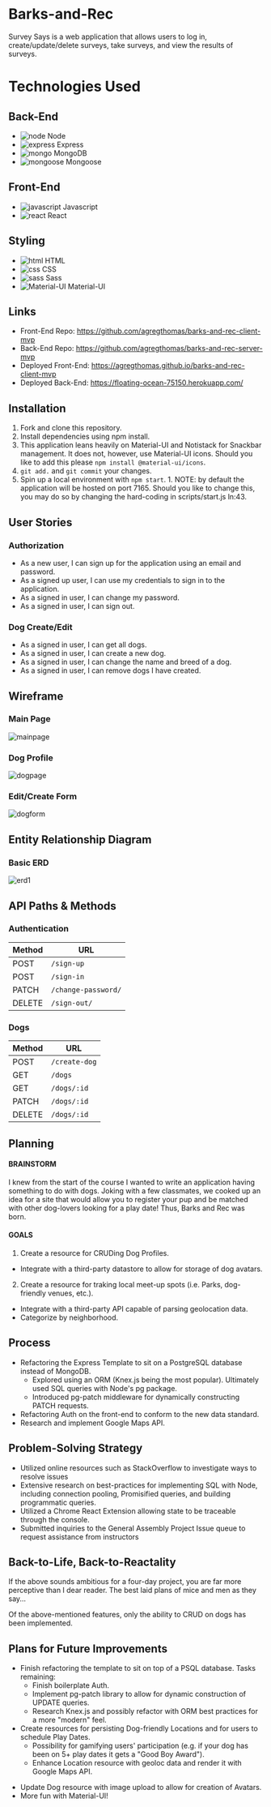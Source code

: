   # **Barks-and-Rec**

  Survey Says is a web application that allows users to log in, create/update/delete surveys, take surveys,
  and view the results of surveys.


  **Technologies Used**
  ===

  Back-End
  ---
  - ![node](https://icongr.am/devicon/nodejs-original.svg) Node
  - ![express](https://icongr.am/devicon/express-original.svg) Express
  - ![mongo](https://icongr.am/devicon/mongodb-original-wordmark.svg) MongoDB
  - ![mongoose](https://pm1.narvii.com/6325/27c78e40ca616a10b0dc546b5a91b532596217b4_128.jpg) Mongoose


  Front-End
  ---
  - ![javascript](https://icongr.am/devicon/javascript-original.svg) Javascript
  - ![react](https://icongr.am/devicon/react-original.svg) React


  Styling
  ---
  - ![html](https://icongr.am/devicon/html5-original.svg) HTML
  - ![css](https://icongr.am/devicon/css3-original.svg) CSS
  - ![sass](https://icongr.am/devicon/sass-original.svg) Sass
  - ![Material-UI](https://d2.alternativeto.net/dist/icons/material-ui_125634.png?width=128&height=128&mode=crop&upscale=false) Material-UI


  Links
  ---
  * Front-End Repo: https://github.com/agregthomas/barks-and-rec-client-mvp
  * Back-End Repo: https://github.com/agregthomas/barks-and-rec-server-mvp
  * Deployed Front-End: https://agregthomas.github.io/barks-and-rec-client-mvp
  * Deployed Back-End: https://floating-ocean-75150.herokuapp.com/


  ## Installation

  1. Fork and clone this repository.
  2. Install dependencies using npm install.
  3. This application leans heavily on Material-UI and Notistack for Snackbar management. It does not, however, use Material-UI icons. Should you like to add this please `npm install @material-ui/icons`.
  4. `git add.` and `git commit` your changes.
  5. Spin up a local environment with `npm start`.
    1. NOTE: by default the application will be hosted on port 7165. Should you like to change this, you may do so by changing the hard-coding in scripts/start.js ln:43.

  User Stories
  ---
  ### Authorization
  * As a new user, I can sign up for the application using an email and password.
  * As a signed up user, I can use my credentials to sign in to the application.
  * As a signed in user, I can change my password.
  * As a signed in user, I can sign out.


  ### Dog Create/Edit
  * As a signed in user, I can get all dogs.
  * As a signed in user, I can create a new dog.
  * As a signed in user, I can change the name and breed of a dog.
  * As a signed in user, I can remove dogs I have created.


  Wireframe
  ---
  ### Main Page
  ![mainpage](./photos/mainpage.jpg)

  ### Dog Profile
  ![dogpage](./photos/dogpage.jpg)

  ### Edit/Create Form
  ![dogform](./photos/dogform.jpg)

  Entity Relationship Diagram
  ------
  ### Basic ERD
  ![erd1](./photos/erd.jpg)


  API Paths & Methods
  ------
  ### Authentication

  | Method | URL
  |--------|------------------------
  | POST   | `/sign-up`
  | POST   | `/sign-in`
  | PATCH  | `/change-password/`
  | DELETE | `/sign-out/`

  ### Dogs

  | Method   | URL
  |--------|------------------------
  | POST   | `/create-dog`
  | GET    | `/dogs`
  | GET    | `/dogs/:id`
  | PATCH  | `/dogs/:id`
  | DELETE | `/dogs/:id`


  Planning
  ------

#### BRAINSTORM ####
I knew from the start of the course I wanted to write an application having something to do with dogs. Joking with a few classmates, we cooked up an idea for a site that would allow you to register your pup and be matched with other dog-lovers looking for a play date! Thus, Barks and Rec was born.

#### GOALS ####
1. Create a resource for CRUDing Dog Profiles.
  - Integrate with a third-party datastore to allow for storage of dog avatars.
2. Create a resource for traking local meet-up spots (i.e. Parks, dog-friendly venues, etc.).
  - Integrate with a third-party API capable of parsing geolocation data.
  - Categorize by neighborhood.


  Process
  ------
  * Refactoring the Express Template to sit on a PostgreSQL database instead of MongoDB.
    - Explored using an ORM (Knex.js being the most popular). Ultimately used SQL queries with Node's pg package.
    - Introduced pg-patch middleware for dynamically constructing PATCH requests.
  * Refactoring Auth on the front-end to conform to the new data standard.
  * Research and implement Google Maps API.


  Problem-Solving Strategy
  ------

  * Utilized online resources such as StackOverflow to investigate ways to resolve issues
  * Extensive research on best-practices for implementing SQL with Node, including connection pooling, Promisified queries, and building programmatic queries.
  * Utilized a Chrome React Extension allowing state to be traceable through the console.
  * Submitted inquiries to the General Assembly Project Issue queue to request assistance from instructors

Back-to-Life, Back-to-Reactality
----
If the above sounds ambitious for a four-day project, you are far more perceptive than I dear reader. The best laid plans of mice and men as they say...

Of the above-mentioned features, only the ability to CRUD on dogs has been implemented.

  Plans for Future Improvements
  ------
  * Finish refactoring the template to sit on top of a PSQL database. Tasks remaining:
    - Finish boilerplate Auth.
    - Implement pg-patch library to allow for dynamic construction of UPDATE queries.
    - Research Knex.js and possibly refactor with ORM best practices for a more "modern" feel.
  * Create resources for persisting Dog-friendly Locations and for users to schedule Play Dates.
    - Possibility for gamifying users' participation (e.g. if your dog has been on 5+ play dates it gets a "Good Boy Award").
    - Enhance Location resource with geoloc data and render it with Google Maps API.
  - Update Dog resource with image upload to allow for creation of Avatars.
  - More fun with Material-UI!
